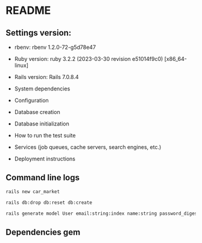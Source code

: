 # README

## Settings version:

- rbenv: rbenv 1.2.0-72-g5d78e47

- Ruby version: ruby 3.2.2 (2023-03-30 revision e51014f9c0) [x86_64-linux]

- Rails version: Rails 7.0.8.4

- System dependencies

- Configuration

- Database creation

- Database initialization

- How to run the test suite

- Services (job queues, cache servers, search engines, etc.)

- Deployment instructions

## Command line logs

```bash
rails new car_market

rails db:drop db:reset db:create

rails generate model User email:string:index name:string password_digest:string remember_digest:string role:integer activation_digest:string activated:boolean activated_at:datetime reset_digest:string reset_sent_at:datetime

```

## Dependencies gem
